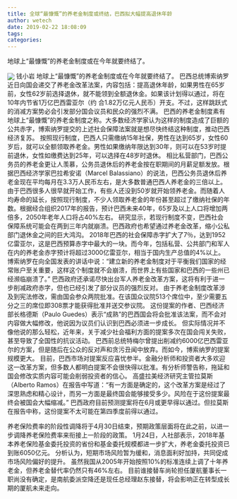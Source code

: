 ```yaml
---
title: 全球“最慷慨”的养老金制度或终结，巴西拟大幅提高退休年龄
author: wetech
date: 2019-02-22 18:08:09
tags: 
categories: 
---
```

地球上“最慷慨”的养老金制度或在今年就要终结了。
<!-- more -->
<img align="center" border="0" src="https://imgcdn.yicai.com/uppics/images/2019/02/0abdcf30b71c1b13528ec6d3fc6dfd16.jpg" />
钱小岩
地球上“最慷慨”的养老金制度或在今年就要终结了。
巴西总统博索纳罗近日向国会递交了养老金改革法案，内容包括：提高退休年龄，如果男性在65岁前，女性62岁前选择退休，就不能领到全额退休金。如果该计划得以通过，将在10年内节省1万亿巴西雷亚尔（约 合1.82万亿元人民币）开支。不过，这样跳跃式的消减方案势必会引发部分国会议员和民众的强烈不满。
巴西的养老金制度素有地球上“最慷慨”的养老金制度之称。大多数经济学家认为这样的制度造成了巨额的公共赤字，博索纳罗提交的上述社会保障法案就是想尽快终结这种制度，推动巴西经济复苏。
按照现行制度，巴西人只需缴纳15年社保，男性在达到65岁，女性60岁后，就可以全额领取养老金。男性如果缴纳年限达到30年，则可以在53岁时提前退休，女性如缴费达到25年，可以选择在48岁时退休。
相比私营部门，巴西公务员的养老金更让人羡慕，公务员退休后的养老金按在职期间的月薪足额发放。根据巴西经济学家巴拉希安诺（Marcel Balassiano）的说法，巴西公务员退休后养老金现在平均每月在3.3万人民币左右，是大多数普通巴西人养老金的三倍以上。
由于巴西很多人很早就开始工作，有些人还没到50岁就开始领养老金。而随着人均寿命的延长，按照现行制度，不少人领取养老金的年份甚至超过了缴纳社保的年数。根据经合组织2017年的报告，预计巴西未来40年，65岁及以上人口将增加两倍多，2050年老年人口将占40%左右。
研究显示，若现行制度不变，巴西社会保障系统可能会在两到三年内就崩溃。巴西政府也希望通过养老金改革，缩小公私部门退休金之间的巨大鸿沟。
2018年巴西的社会保障赤字扩大了7％，达到1952亿雷亚尔，这是巴西预算赤字中最大的一块。而今年，包括私营、公共部门和军人在内的养老金赤字预计将超过3000亿雷亚尔，相当于国内生产总值的4%以上。
博索纳罗在向全国发表的讲话中说：“建立新的养老金制度对于平衡我们国家的经常账户至关重要，这样这个制度就不会崩溃，而世界上有些国家和巴西的一些州已经濒临崩溃了。”
巴西政府还承诺尽快出台军人养老金改革方案，这将有利于进一步削减政府赤字，但也已经引发了部分议员的强烈反对。
由于养老金制度改革涉及到宪法修改，需由国会参众两院批准。在该国众议院513个席位中，至少需要五分之三的席位即308票才能获得批准并送交参议院。
这份提案的作者、巴西经济部长格德斯（Paulo Guedes）表示“成熟”的巴西国会将会批准该法案，而不会对内容做大幅修改，他说因为议员们认识到巴西必须进一步成长。
但实际情况并不像他说的那么轻松，近年来，关于减少社会福利方面的提案多次在国会闯关失败，甚至导致了全国性的抗议活动。
巴西前总统特梅尔曾提出削减约6000亿巴西雷亚尔的方案，但是随后在公众的反对声和贪污丑闻中放弃。而如今，博索纳罗的提案规模更大。
目前，巴西市场对提案反应喜忧参半。金融分析师和投资者大多欢迎这一改革方案，但多数人都明白提案不会很快得以批准。有分析师警告称，拖延和国会修改实质内容可能会削弱投资者的信心。
高盛拉美经济研究主管拉莫斯（Alberto Ramos）在报告中写道：“有一方面是确定的，这个改革方案是经过了深思熟虑和精心设计，而另一方面是最终国会能够接受多少。风险在于这份提案最终会被国会大幅缩减。”
巴西政府目前预测提案将在6月或更早得以通过。但拉莫斯在报告中称，这份提案不太可能在第四季度前得以通过。
 
 
养老保险费率的阶段性调降将于4月30日结束，预期政策层面将在此之前，以进一步调降养老保险费率来衔接上一阶段的政策。
1月24日，人社部表示，2018年基本养老保险基金委托投资的省份和基金委托规模都进一步扩大，养老金委托投资已到账6050亿元。
分析认为，短期市场风险暂为缓和，消息面利好加持，共同促成市场风险偏好的提升。
虽然我国从2005年开始按照10%的标准连续上调了十年养老金，但养老金替代率仍然只有46%左右。
目前谁接替车尚轮担任厦航董事长一职尚没有确定，是南航委派空降还是现任总经理赵东接替，将会影响正在转型成长期的厦航未来走向。
